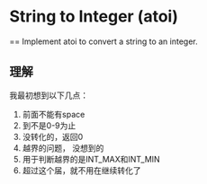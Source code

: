 # String to Integer (atoi)
==
Implement atoi to convert a string to an integer. <br>

## 理解
我最初想到以下几点：
1. 前面不能有space
2. 到不是0-9为止
3. 没转化的，返回0
4. 越界的问题，
没想到的
5. 用于判断越界的是INT_MAX和INT_MIN
6. 超过这个届，就不用在继续转化了